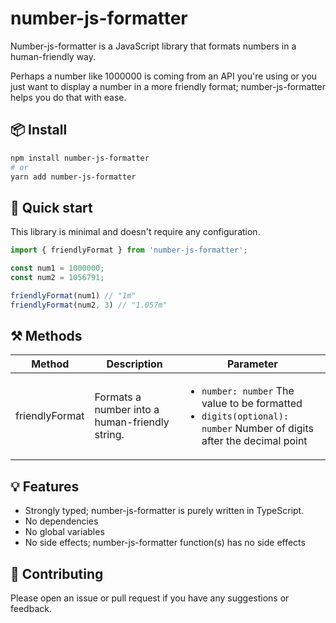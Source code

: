 # number-js-formatter

<p>Number-js-formatter is a JavaScript library that formats numbers in a human-friendly way.</p>

<p>Perhaps a number like 1000000 is coming from an API you're using or you just want to display a number in a more friendly format; number-js-formatter helps you do that with ease.</p>

## 📦 Install

```sh
npm install number-js-formatter
# or
yarn add number-js-formatter
```

## 🚀 Quick start
This library is minimal and doesn't require any configuration.

```js
import { friendlyFormat } from 'number-js-formatter';

const num1 = 1000000;
const num2 = 1056791;

friendlyFormat(num1) // "1m"
friendlyFormat(num2, 3) // "1.057m"
```

## ⚒️ Methods
<table>
    <thead>
        <tr>
            <th>Method</th>
            <th>Description</th>
            <th>Parameter</th>
        </tr>
    </thead>
    <tbody>
        <tr>
            <td>friendlyFormat</td>
            <td>Formats a number into a human-friendly string.</td>
            <td>
                <ul>
                    <li> <code>number: number</code> <span>The value to be formatted</span> </li>
                    <li> <code>digits(optional): number</code> <span>Number of digits after the decimal point</span> </li>
                </ul>
            </td>
        </tr>
    </tbody>
</table>

## 💡 Features
- Strongly typed; number-js-formatter is purely written in TypeScript.
- No dependencies
- No global variables
- No side effects; number-js-formatter function(s) has no side effects

## 🔌  Contributing
<p>Please open an issue or pull request if you have any suggestions or feedback.</p>